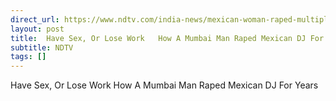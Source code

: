 ```yaml
---
direct_url: https://www.ndtv.com/india-news/mexican-woman-raped-multiple-times-by-mumbai-man-she-met-online-cops-4626367
layout: post
title:  Have Sex, Or Lose Work   How A Mumbai Man Raped Mexican DJ For Years
subtitle: NDTV
tags: []
---
```


 Have Sex, Or Lose Work   How A Mumbai Man Raped Mexican DJ For Years
